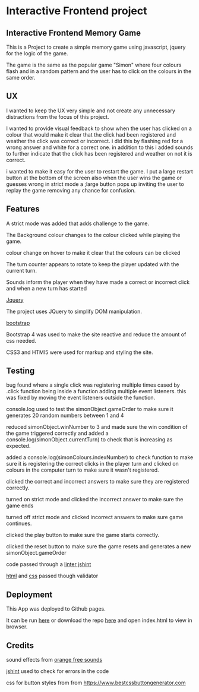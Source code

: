 Interactive Frontend project
============

Interactive Frontend Memory Game
------------

This is a Project to create a simple memory game using javascript, jquery for the logic
of the game.

The game is the same as the popular game "Simon" where four colours flash and in a random
pattern and the user has to click on the colours in the same order. 

UX
----

I wanted to keep the UX very simple and not create any unnecessary distractions from the 
focus of this project. 

I wanted to provide visual feedback to show when the user has clicked on a colour that would
make it clear that the click had been registered and weather the click was correct or incorrect.
i did this by flashing red for a wrong answer and white for a correct one. in addition 
to this i added sounds to further indicate that the click has been registered and 
weather on not it is correct. 

i wanted to make it easy for the user to restart the game. I put a large restart 
button at the bottom of the screen also when the user wins the game or guesses wrong 
in strict mode a ;large button pops up inviting the user to replay the game removing
any chance for confusion. 


Features
-----

A strict mode was added that adds challenge to the game.

The Background colour changes to the colour clicked while playing the game. 

colour change on hover to make it clear that the colours can be clicked

The turn counter appears to rotate to keep the player updated with the current turn.

Sounds inform the player when they have made a correct or incorrect click and when a 
new turn has started

[Jquery](https://jquery.com/)

The project uses JQuery to simplify DOM manipulation.



[bootstrap](https://getbootstrap.com/)

Bootstrap 4 was used to make the site reactive and reduce the amount of css needed. 

CSS3 and HTMl5 were used for markup and styling the site.





Testing
------

bug found where a single click was registering multiple times cased by .click function
being inside a function adding multiple event listeners. this was fixed by moving the event listeners
outside the function. 

console.log used to test the simonObject.gameOrder to make sure it generates 20 random 
numbers between 1 and 4

reduced simonObject.winNumber to 3 and made sure the win condition of the game triggered 
correctly and added a console.log(simonObject.currentTurn) to check that is increasing as 
expected. 

added a console.log(simonColours.indexNumber) to check function to make sure it is registering 
the correct clicks in the player turn and clicked on colours in the computer turn to make sure it wasn't 
registered.

clicked the correct and incorrect answers to make sure they are registered correctly.

turned on strict mode and clicked the incorrect answer to make sure the game ends

turned off strict mode and clicked incorrect answers to make sure game continues. 

clicked the play button to make sure the game starts correctly.

clicked the reset button to make sure the game resets and generates a new simonObject.gameOrder

code passed through a [linter jshint](https://jshint.com/)

[html](https://validator.w3.org/#validate_by_input) and [css](https://jigsaw.w3.org/css-validator/#validate_by_input) passed though validator 

Deployment
----------

This App was deployed to Github pages.

It can be run [here](https://benorton1.github.io/simongame/) or download the repo [here](https://github.com/BenOrton1/simongame)
and open index.html to view in browser.


Credits
-------------

sound effects from [orange free sounds](http://www.orangefreesounds.com/cartoon-failure-trumpet/)

[jshint](https://jshint.com/) used to check for errors in the code

css for button styles from from https://www.bestcssbuttongenerator.com